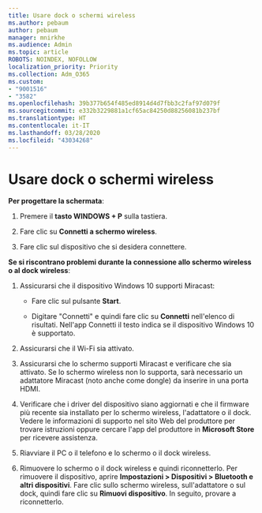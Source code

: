 ```yaml
---
title: Usare dock o schermi wireless
ms.author: pebaum
author: pebaum
manager: mnirkhe
ms.audience: Admin
ms.topic: article
ROBOTS: NOINDEX, NOFOLLOW
localization_priority: Priority
ms.collection: Adm_O365
ms.custom:
- "9001516"
- "3582"
ms.openlocfilehash: 39b377b654f485ed8914d4d7fbb3c2faf97d079f
ms.sourcegitcommit: e332b3229881a1cf65ac84250d88256081b237bf
ms.translationtype: HT
ms.contentlocale: it-IT
ms.lasthandoff: 03/28/2020
ms.locfileid: "43034268"
---
```

# <a name="use-wireless-displays-or-docks"></a>Usare dock o schermi wireless

**Per progettare la schermata**:

1. Premere il **tasto WINDOWS + P** sulla tastiera.

2. Fare clic su **Connetti a schermo wireless**.

3. Fare clic sul dispositivo che si desidera connettere.

**Se si riscontrano problemi durante la connessione allo schermo wireless o al dock wireless**:

1. Assicurarsi che il dispositivo Windows 10 supporti Miracast: 

    - Fare clic sul pulsante **Start**.
    
    - Digitare "Connetti" e quindi fare clic su **Connetti** nell'elenco di risultati. Nell'app Connetti il testo indica se il dispositivo Windows 10 è supportato. 

2. Assicurarsi che il Wi-Fi sia attivato. 

3. Assicurarsi che lo schermo supporti Miracast e verificare che sia attivato. Se lo schermo wireless non lo supporta, sarà necessario un adattatore Miracast (noto anche come dongle) da inserire in una porta HDMI.

4. Verificare che i driver del dispositivo siano aggiornati e che il firmware più recente sia installato per lo schermo wireless, l'adattatore o il dock. Vedere le informazioni di supporto nel sito Web del produttore per trovare istruzioni oppure cercare l'app del produttore in **Microsoft Store** per ricevere assistenza.

5. Riavviare il PC o il telefono e lo schermo o il dock wireless.

6. Rimuovere lo schermo o il dock wireless e quindi riconnetterlo. Per rimuovere il dispositivo, aprire **Impostazioni > Dispositivi > Bluetooth e altri dispositivi**. Fare clic sullo schermo wireless, sull'adattatore o sul dock, quindi fare clic su **Rimuovi dispositivo**. In seguito, provare a riconnetterlo.
